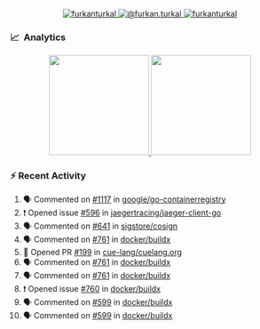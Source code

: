 <p align="center">
  <a href="https://linkedin.com/in/furkanturkal" target="blank">
    <img src="https://img.shields.io/badge/linkedin-%230077B5.svg?&style=for-the-badge&logo=linkedin&logoColor=white" alt="furkanturkal" />
  </a>
  <a href="https://medium.com/@furkan.turkal" target="blank">
    <img src="https://img.shields.io/badge/medium-%2312100E.svg?&style=for-the-badge&logo=medium&logoColor=white" alt="@furkan.turkal" />
  </a>
  <a href="https://twitter.com/furkanturkaI" target="blank">
    <img src="https://img.shields.io/badge/Twitter-1DA1F2?style=for-the-badge&logo=twitter&logoColor=white" alt="furkanturkaI" />
  </a>
</p>

### 📈 &nbsp;Analytics

<p align="center">
  <a href="https://github.com/bufgix">
    <img height="180em" src="https://github-readme-stats-eight-theta.vercel.app/api?username=Dentrax&show_icons=true&theme=algolia&include_all_commits=true&count_private=true&line_height=26"/>
    <img height="180em" src="https://github-readme-stats-eight-theta.vercel.app/api/top-langs/?username=Dentrax&layout=compact&langs_count=8&theme=algolia&line_height=26"/>
  </a>
</p>

### :zap: Recent Activity

<!--START_SECTION:activity-->
1. 🗣 Commented on [#1117](https://github.com/google/go-containerregistry/issues/1117) in [google/go-containerregistry](https://github.com/google/go-containerregistry)
2. ❗️ Opened issue [#596](https://github.com/jaegertracing/jaeger-client-go/issues/596) in [jaegertracing/jaeger-client-go](https://github.com/jaegertracing/jaeger-client-go)
3. 🗣 Commented on [#641](https://github.com/sigstore/cosign/issues/641) in [sigstore/cosign](https://github.com/sigstore/cosign)
4. 🗣 Commented on [#761](https://github.com/docker/buildx/issues/761) in [docker/buildx](https://github.com/docker/buildx)
5. 💪 Opened PR [#199](https://github.com/cue-lang/cuelang.org/pull/199) in [cue-lang/cuelang.org](https://github.com/cue-lang/cuelang.org)
6. 🗣 Commented on [#761](https://github.com/docker/buildx/issues/761) in [docker/buildx](https://github.com/docker/buildx)
7. 🗣 Commented on [#761](https://github.com/docker/buildx/issues/761) in [docker/buildx](https://github.com/docker/buildx)
8. ❗️ Opened issue [#760](https://github.com/docker/buildx/issues/760) in [docker/buildx](https://github.com/docker/buildx)
9. 🗣 Commented on [#599](https://github.com/docker/buildx/issues/599) in [docker/buildx](https://github.com/docker/buildx)
10. 🗣 Commented on [#599](https://github.com/docker/buildx/issues/599) in [docker/buildx](https://github.com/docker/buildx)
<!--END_SECTION:activity-->

